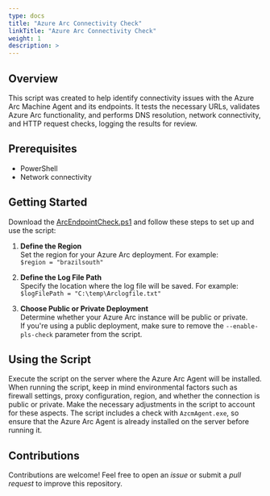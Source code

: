 ```yaml
---
type: docs
title: "Azure Arc Connectivity Check"
linkTitle: "Azure Arc Connectivity Check"
weight: 1
description: >
---
```


## Overview  

This script was created to help identify connectivity issues with the Azure Arc Machine Agent and its endpoints. It tests the necessary URLs, validates Azure Arc functionality, and performs DNS resolution, network connectivity, and HTTP request checks, logging the results for review.

## Prerequisites

- PowerShell
- Network connectivity

## Getting Started

Download the [ArcEndpointCheck.ps1](./ArcEndpointCheck.ps1) and follow these steps to set up and use the script:

1. **Define the Region**  
   Set the region for your Azure Arc deployment. For example:  
   `$region = "brazilsouth"`

2. **Define the Log File Path**  
   Specify the location where the log file will be saved. For example:  
   `$logFilePath = "C:\temp\Arclogfile.txt"`

3. **Choose Public or Private Deployment**  
   Determine whether your Azure Arc instance will be public or private.  
   If you're using a public deployment, make sure to remove the `--enable-pls-check` parameter from the script.

## Using the Script

Execute the script on the server where the Azure Arc Agent will be installed. When running the script, keep in mind environmental factors such as firewall settings, proxy configuration, region, and whether the connection is public or private. Make the necessary adjustments in the script to account for these aspects. The script includes a check with `AzcmAgent.exe`, so ensure that the Azure Arc Agent is already installed on the server before running it.

## Contributions

Contributions are welcome! Feel free to open an _issue_ or submit a _pull request_ to improve this repository.